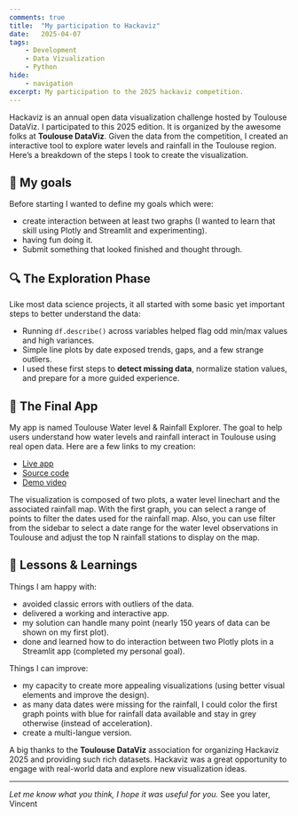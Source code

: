 ```yaml
---
comments: true
title:  "My participation to Hackaviz"
date:   2025-04-07
tags:
    - Development
    - Data Vizualization
    - Python
hide:
    - navigation
excerpt: My participation to the 2025 hackaviz competition.
---
```


Hackaviz is an annual open data visualization challenge hosted by Toulouse DataViz.
I participated to this 2025 edition.
It is organized by the awesome folks at **Toulouse DataViz**.
Given the data from the competition, I created an interactive tool to explore water levels and rainfall in the Toulouse region.
Here’s a breakdown of the steps I took to create the visualization.

## 🎯 My goals

Before starting I wanted to define my goals which were:

- create interaction between at least two graphs (I wanted to learn that skill using Plotly and Streamlit and experimenting).
- having fun doing it.
- Submit something that looked finished and thought through.

## 🔍 The Exploration Phase

Like most data science projects, it all started with some basic yet important steps to better understand the data:

- Running `df.describe()` across variables helped flag odd min/max values and high variances.
- Simple line plots by date exposed trends, gaps, and a few strange outliers.
- I used these first steps to **detect missing data**, normalize station values, and prepare for a more guided experience.

## 🚀 The Final App

My app is named Toulouse Water level & Rainfall Explorer. The goal to help users understand how water levels and rainfall interact in Toulouse using real open data. Here are a few links to my creation:

- [Live app](https://vroger11-hackaviz-2025.streamlit.app/)
- [Source code](https://github.com/vroger11/hackaviz-2025)
- [Demo video](https://www.youtube.com/watch?v=2wekZIu_DFI)

The visualization is composed of two plots, a water level linechart and the associated rainfall map.
With the first graph, you can select a range of points to filter the dates used for the rainfall map.
Also, you can use filter from the sidebar to select a date range for the water level observations in Toulouse and adjust the top N rainfall stations to display on the map.

## 🧠 Lessons & Learnings

Things I am happy with:

- avoided classic errors with outliers of the data.
- delivered a working and interactive app.
- my solution can handle many point (nearly 150 years of data can be shown on my first plot).
- done and learned how to do interaction between two Plotly plots in a Streamlit app (completed my personal goal).

Things I can improve:

- my capacity to create more appealing visualizations (using better visual elements and improve the design).
- as many data dates were missing for the rainfall, I could color the first graph points with blue for rainfall data available and stay in grey otherwise (instead of acceleration).
- create a multi-langue version.

A big thanks to the **Toulouse DataViz** association for organizing Hackaviz 2025 and providing such rich datasets.
Hackaviz was a great opportunity to engage with real-world data and explore new visualization ideas.

---

*Let me know what you think, I hope it was useful for you.*
See you later,
Vincent
